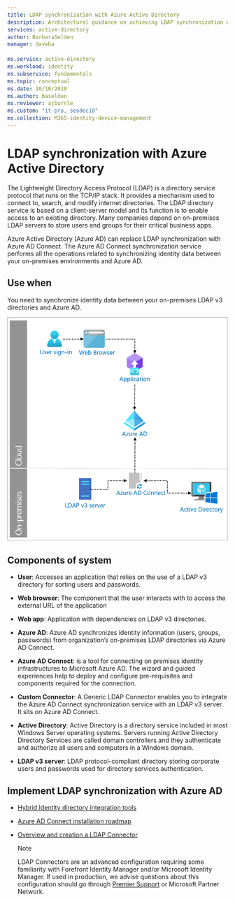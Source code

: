```yaml
---
title: LDAP synchronization with Azure Active Directory
description: Architectural guidance on achieving LDAP synchronization with Azure Active Directory.
services: active-directory
author: BarbaraSelden
manager: daveba

ms.service: active-directory
ms.workload: identity
ms.subservice: fundamentals
ms.topic: conceptual
ms.date: 10/10/2020
ms.author: baselden
ms.reviewer: ajburnle
ms.custom: "it-pro, seodec18"
ms.collection: M365-identity-device-management
---
```


# LDAP synchronization with Azure Active Directory

The Lightweight Directory Access Protocol (LDAP) is a directory service protocol that runs on the TCP/IP stack. It provides a mechanism used to connect to, search, and modify internet directories. The LDAP directory service is based on a client-server model and its function is to enable access to an existing directory. Many companies depend on on-premises LDAP servers to store users and groups for their critical business apps. 

Azure Active Directory (Azure AD) can replace LDAP synchronization with Azure AD Connect. The Azure AD Connect synchronization service performs all the operations related to synchronizing identity data between your on-premises environments and Azure AD. 

## Use when

You need to synchronize identity data between your on-premises LDAP v3 directories and Azure AD. 

![architectural diagram](./media/authentication-patterns/ldap-sync.png)

## Components of system

* **User**: Accesses an application that relies on the use of a LDAP v3 directory for sorting users and passwords.

* **Web browser**: The component that the user interacts with to access the external URL of the application

* **Web app**: Application with dependencies on LDAP v3 directories.

* **Azure AD**: Azure AD synchronizes identity information (users, groups, passwords) from organization’s on-premises LDAP directories via Azure AD Connect. 

* **Azure AD Connect**: is a tool for connecting on premises identity infrastructures to Microsoft Azure AD. The wizard and guided experiences help to deploy and configure pre-requisites and components required for the connection. 

* **Custom Connector**: A Generic LDAP Connector enables you to integrate the Azure AD Connect synchronization service with an LDAP v3 server. It sits on Azure AD Connect.

* **Active Directory**: Active Directory is a directory service included in most Windows Server operating systems. Servers running Active Directory Directory Services are called domain controllers and they authenticate and authorize all users and computers in a Windows domain.

* **LDAP v3 server**: LDAP protocol-compliant directory storing corporate users and passwords used for directory services authentication.

## Implement LDAP synchronization with Azure AD

* [Hybrid Identity directory integration tools](../hybrid/plan-hybrid-identity-design-considerations-tools-comparison.md) 

* [Azure AD Connect installation roadmap](../hybrid/how-to-connect-install-roadmap.md) 

* [Overview and creation a LDAP Connector](/microsoft-identity-manager/reference/microsoft-identity-manager-2016-connector-genericldap) 

   > [!NOTE]
   > LDAP Connectors are an advanced configuration requiring some familiarity with Forefront Identity Manager and/or Microsoft Identity Manager. If used in production, we advise questions about this configuration should go through [Premier Support](https://support.microsoft.com/premier) or Microsoft Partner Network.

